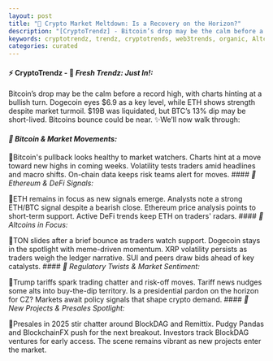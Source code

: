 ```yaml
---
layout: post
title: "🌅 Crypto Market Meltdown: Is a Recovery on the Horizon?"
description: "[CryptoTrendz] - Bitcoin’s drop may be the calm before a record high, with charts hinting at a bullish turn. Dogecoin eyes $6.9 as a key level, while ETH shows strength despite market turmoil. $19B was liquidated, but BTC’s 13% dip may be short-lived. Bitcoins bounce could be near."
keywords: cryptotrendz, trendz, cryptotrends, web3trends, organic, Altcoins, Binance, Analysis, BTC, Market, ETH, Bitcoin, Analyst, Crypto, Trump, XRP, Dogecoin, Trends, Ethereum
categories: curated
---
```


#### ⚡ CryptoTrendz - 📌 *Fresh Trendz: Just In!:*

Bitcoin’s drop may be the calm before a record high, with charts hinting at a bullish turn. Dogecoin eyes $6.9 as a key level, while ETH shows strength despite market turmoil. $19B was liquidated, but BTC’s 13% dip may be short-lived. Bitcoins bounce could be near. ✨We’ll now walk through:


#### *🔖  Bitcoin & Market Movements:*  

🔹Bitcoin's pullback looks healthy to market watchers. Charts hint at a move toward new highs in coming weeks. Volatility tests traders amid headlines and macro shifts. On-chain data keeps risk teams alert for moves. #### *🔖  Ethereum & DeFi Signals:*  

🔹ETH remains in focus as new signals emerge. Analysts note a strong ETH/BTC signal despite a bearish close. Ethereum price analysis points to short-term support. Active DeFi trends keep ETH on traders' radars. #### *🔖  Altcoins in Focus:*  

🔹TON slides after a brief bounce as traders watch support. Dogecoin stays in the spotlight with meme-driven momentum. XRP volatility persists as traders weigh the ledger narrative. SUI and peers draw bids ahead of key catalysts. #### *🔖  Regulatory Twists & Market Sentiment:*  

🔹Trump tariffs spark trading chatter and risk-off moves. Tariff news nudges some alts into buy-the-dip territory. Is a presidential pardon on the horizon for CZ? Markets await policy signals that shape crypto demand. #### *🔖  New Projects & Presales Spotlight:*  

🔹Presales in 2025 stir chatter around BlockDAG and Remittix. Pudgy Pandas and BlockchainFX push for the next breakout. Investors track BlockDAG ventures for early access. The scene remains vibrant as new projects enter the market.